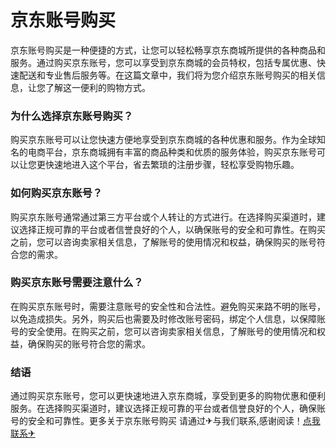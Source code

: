 # 京东账号购买

京东账号购买是一种便捷的方式，让您可以轻松畅享京东商城所提供的各种商品和服务。通过购买京东账号，您可以享受到京东商城的会员特权，包括专属优惠、快速配送和专业售后服务等。在这篇文章中，我们将为您介绍京东账号购买的相关信息，让您了解这一便利的购物方式。

### 为什么选择京东账号购买？

购买京东账号可以让您快速方便地享受到京东商城的各种优惠和服务。作为全球知名的电商平台，京东商城拥有丰富的商品种类和优质的服务体验，购买京东账号可以让您更快速地进入这个平台，省去繁琐的注册步骤，轻松享受购物乐趣。

### 如何购买京东账号？

购买京东账号通常通过第三方平台或个人转让的方式进行。在选择购买渠道时，建议选择正规可靠的平台或者信誉良好的个人，以确保账号的安全和可靠性。在购买之前，您可以咨询卖家相关信息，了解账号的使用情况和权益，确保购买的账号符合您的需求。

### 购买京东账号需要注意什么？

在购买京东账号时，需要注意账号的安全性和合法性。避免购买来路不明的账号，以免造成损失。另外，购买后也需要及时修改账号密码，绑定个人信息，以保障账号的安全使用。在购买之前，您可以咨询卖家相关信息，了解账号的使用情况和权益，确保购买的账号符合您的需求。

### 结语

通过购买京东账号，您可以更快速地进入京东商城，享受到更多的购物优惠和便利服务。在选择购买渠道时，建议选择正规可靠的平台或者信誉良好的个人，确保账号的安全和可靠性。更多关于京东账号购买 请通过✈与我们联系,感谢阅读！[点我联系✈](https://www.G208.com)